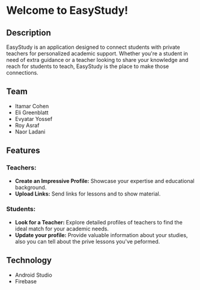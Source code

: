  # Welcome to EasyStudy!

## Description
EasyStudy is an application designed to connect students with private teachers for personalized academic support. Whether you're a student in need of extra guidance or a teacher looking to share your knowledge and reach for students to teach, EasyStudy is the place to make those connections.

## Team
- Itamar Cohen
- Eli Greenblatt
- Evyatar Yossef
- Roy Asraf
- Naor Ladani

## Features

### Teachers:
- **Create an Impressive Profile:** Showcase your expertise and educational background.
- **Upload Links:** Send links for lessons and to show material.
  
### Students:
- **Look for a Teacher:** Explore detailed profiles of teachers to find the ideal match for your academic needs.
- **Update your profile:** Provide valuable information about your studies, also you can tell about the prive lessons you've peformed.

## Technology
- Android Studio
- Firebase
